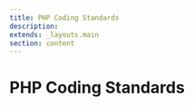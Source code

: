 ```yaml
---
title: PHP Coding Standards
description:
extends: _layouts.main
section: content
---
```


# PHP Coding Standards
